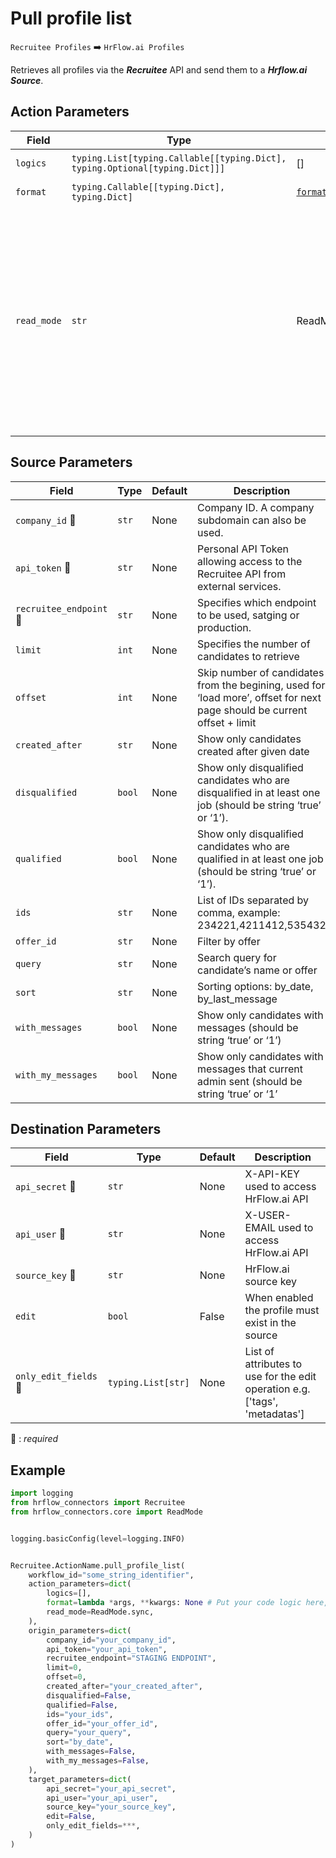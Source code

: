# Pull profile list
`Recruitee Profiles` :arrow_right: `HrFlow.ai Profiles`

Retrieves all profiles via the ***Recruitee*** API and send them to a ***Hrflow.ai Source***.



## Action Parameters

| Field | Type | Default | Description |
| ----- | ---- | ------- | ----------- |
| `logics`  | `typing.List[typing.Callable[[typing.Dict], typing.Optional[typing.Dict]]]` | [] | List of logic functions |
| `format`  | `typing.Callable[[typing.Dict], typing.Dict]` | [`format_to_hrflow_profile`](../connector.py#L55) | Formatting function |
| `read_mode`  | `str` | ReadMode.sync | If 'incremental' then `read_from` of the last run is given to Origin Warehouse during read. **The actual behavior depends on implementation of read**. In 'sync' mode `read_from` is neither fetched nor given to Origin Warehouse during read. |

## Source Parameters

| Field | Type | Default | Description |
| ----- | ---- | ------- | ----------- |
| `company_id` :red_circle: | `str` | None | Company ID. A company subdomain can also be used. |
| `api_token` :red_circle: | `str` | None | Personal API Token allowing access to the Recruitee API from external services. |
| `recruitee_endpoint` :red_circle: | `str` | None | Specifies which endpoint to be used, satging or production. |
| `limit`  | `int` | None | Specifies the number of candidates to retrieve |
| `offset`  | `int` | None | Skip number of candidates from the begining, used for ‘load more’, offset for next page should be current offset + limit |
| `created_after`  | `str` | None | Show only candidates created after given date |
| `disqualified`  | `bool` | None | Show only disqualified candidates who are disqualified in at least one job (should be string ‘true’ or ‘1’). |
| `qualified`  | `bool` | None | Show only disqualified candidates who are qualified in at least one job (should be string ‘true’ or ‘1’). |
| `ids`  | `str` | None | List of IDs separated by comma, example: 234221,4211412,535432 |
| `offer_id`  | `str` | None | Filter by offer |
| `query`  | `str` | None | Search query for candidate’s name or offer |
| `sort`  | `str` | None | Sorting options: by_date, by_last_message |
| `with_messages`  | `bool` | None | Show only candidates with messages (should be string ‘true’ or ‘1’) |
| `with_my_messages`  | `bool` | None | Show only candidates with messages that current admin sent (should be string ‘true’ or ‘1’ |

## Destination Parameters

| Field | Type | Default | Description |
| ----- | ---- | ------- | ----------- |
| `api_secret` :red_circle: | `str` | None | X-API-KEY used to access HrFlow.ai API |
| `api_user` :red_circle: | `str` | None | X-USER-EMAIL used to access HrFlow.ai API |
| `source_key` :red_circle: | `str` | None | HrFlow.ai source key |
| `edit`  | `bool` | False | When enabled the profile must exist in the source |
| `only_edit_fields` :red_circle: | `typing.List[str]` | None | List of attributes to use for the edit operation e.g. ['tags', 'metadatas'] |

:red_circle: : *required*

## Example

```python
import logging
from hrflow_connectors import Recruitee
from hrflow_connectors.core import ReadMode


logging.basicConfig(level=logging.INFO)


Recruitee.ActionName.pull_profile_list(
    workflow_id="some_string_identifier",
    action_parameters=dict(
        logics=[],
        format=lambda *args, **kwargs: None # Put your code logic here,
        read_mode=ReadMode.sync,
    ),
    origin_parameters=dict(
        company_id="your_company_id",
        api_token="your_api_token",
        recruitee_endpoint="STAGING ENDPOINT",
        limit=0,
        offset=0,
        created_after="your_created_after",
        disqualified=False,
        qualified=False,
        ids="your_ids",
        offer_id="your_offer_id",
        query="your_query",
        sort="by_date",
        with_messages=False,
        with_my_messages=False,
    ),
    target_parameters=dict(
        api_secret="your_api_secret",
        api_user="your_api_user",
        source_key="your_source_key",
        edit=False,
        only_edit_fields=***,
    )
)
```